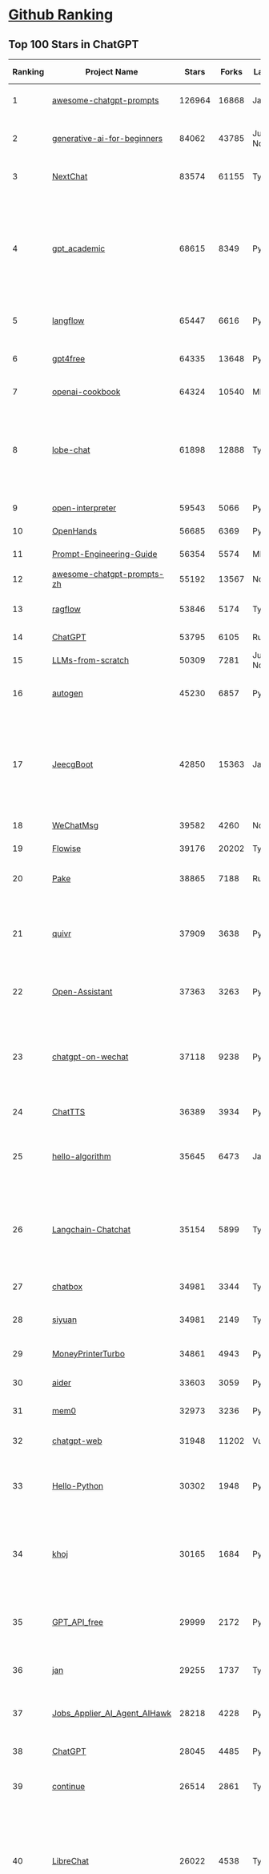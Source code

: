 [Github Ranking](../README.md)
==========

## Top 100 Stars in ChatGPT

| Ranking | Project Name | Stars | Forks | Language | Open Issues | Description | Last Commit |
| ------- | ------------ | ----- | ----- | -------- | ----------- | ----------- | ----------- |
| 1 | [awesome-chatgpt-prompts](https://github.com/f/awesome-chatgpt-prompts) | 126964 | 16868 | JavaScript | 0 | This repo includes ChatGPT prompt curation to use ChatGPT and other LLM tools better. | 2025-05-24T05:14:58Z |
| 2 | [generative-ai-for-beginners](https://github.com/microsoft/generative-ai-for-beginners) | 84062 | 43785 | Jupyter Notebook | 3 | 21 Lessons, Get Started Building with Generative AI  🔗 https://microsoft.github.io/generative-ai-for-beginners/ | 2025-05-26T16:05:33Z |
| 3 | [NextChat](https://github.com/ChatGPTNextWeb/NextChat) | 83574 | 61155 | TypeScript | 637 | ✨ Light and Fast AI Assistant. Support: Web \| iOS \| MacOS \| Android \|  Linux \| Windows | 2025-04-19T08:00:42Z |
| 4 | [gpt_academic](https://github.com/binary-husky/gpt_academic) | 68615 | 8349 | Python | 255 | 为GPT/GLM等LLM大语言模型提供实用化交互接口，特别优化论文阅读/润色/写作体验，模块化设计，支持自定义快捷按钮&函数插件，支持Python和C++等项目剖析&自译解功能，PDF/LaTex论文翻译&总结功能，支持并行问询多种LLM模型，支持chatglm3等本地模型。接入通义千问, deepseekcoder, 讯飞星火, 文心一言, llama2, rwkv, claude2, moss等。 | 2025-05-06T14:19:12Z |
| 5 | [langflow](https://github.com/langflow-ai/langflow) | 65447 | 6616 | Python | 412 | Langflow is a powerful tool for building and deploying AI-powered agents and workflows. | 2025-05-28T22:58:20Z |
| 6 | [gpt4free](https://github.com/xtekky/gpt4free) | 64335 | 13648 | Python | 13 | The official gpt4free repository \| various collection of powerful language models \| o4, o3 and deepseek r1, gpt-4.1, gemini 2.5 | 2025-05-28T18:24:44Z |
| 7 | [openai-cookbook](https://github.com/openai/openai-cookbook) | 64324 | 10540 | MDX | 26 | Examples and guides for using the OpenAI API | 2025-05-28T21:31:18Z |
| 8 | [lobe-chat](https://github.com/lobehub/lobe-chat) | 61898 | 12888 | TypeScript | 781 | 🤯 Lobe Chat - an open-source, modern-design AI chat framework. Supports Multi AI Providers( OpenAI / Claude 4 / Gemini / Ollama / DeepSeek / Qwen), Knowledge Base (file upload / knowledge management / RAG ), Multi-Modals (Plugins/Artifacts) and Thinking. One-click FREE deployment of your private ChatGPT/ Claude / DeepSeek application. | 2025-05-29T02:59:57Z |
| 9 | [open-interpreter](https://github.com/OpenInterpreter/open-interpreter) | 59543 | 5066 | Python | 219 | A natural language interface for computers | 2025-04-23T07:18:30Z |
| 10 | [OpenHands](https://github.com/All-Hands-AI/OpenHands) | 56685 | 6369 | Python | 218 | 🙌 OpenHands: Code Less, Make More | 2025-05-28T23:54:30Z |
| 11 | [Prompt-Engineering-Guide](https://github.com/dair-ai/Prompt-Engineering-Guide) | 56354 | 5574 | MDX | 142 | 🐙 Guides, papers, lecture, notebooks and resources for prompt engineering | 2025-05-16T22:13:09Z |
| 12 | [awesome-chatgpt-prompts-zh](https://github.com/PlexPt/awesome-chatgpt-prompts-zh) | 55192 | 13567 | None | 38 | ChatGPT 中文调教指南。各种场景使用指南。学习怎么让它听你的话。 | 2025-01-01T08:34:33Z |
| 13 | [ragflow](https://github.com/infiniflow/ragflow) | 53846 | 5174 | TypeScript | 2124 | RAGFlow is an open-source RAG (Retrieval-Augmented Generation) engine based on deep document understanding. | 2025-05-29T03:10:45Z |
| 14 | [ChatGPT](https://github.com/lencx/ChatGPT) | 53795 | 6105 | Rust | 803 | 🔮 ChatGPT Desktop Application (Mac, Windows and Linux) | 2024-08-29T17:58:11Z |
| 15 | [LLMs-from-scratch](https://github.com/rasbt/LLMs-from-scratch) | 50309 | 7281 | Jupyter Notebook | 4 | Implement a ChatGPT-like LLM in PyTorch from scratch, step by step | 2025-04-20T02:16:18Z |
| 16 | [autogen](https://github.com/microsoft/autogen) | 45230 | 6857 | Python | 507 | A programming framework for agentic AI 🤖 PyPi: autogen-agentchat Discord: https://aka.ms/autogen-discord Office Hour: https://aka.ms/autogen-officehour | 2025-05-28T23:01:48Z |
| 17 | [JeecgBoot](https://github.com/jeecgboot/JeecgBoot) | 42850 | 15363 | Java | 62 | 🔥集成完善AIGC应用的低代码平台，旨在帮助企业快速实现低代码开发和构建、部署个性化的 AI 应用。 前后端分离 SpringBoot，SpringCloud，Ant Design&Vue3，Mybatis，Shiro！强大的代码生成器让前后端代码一键生成，无需写任何代码! 成套AI大模型功能: AI模型管理、AI应用、知识库、AI流程编排、AI对话助手等； | 2025-05-28T07:50:02Z |
| 18 | [WeChatMsg](https://github.com/LC044/WeChatMsg) | 39582 | 4260 | None | 0 | None | 2025-04-26T17:26:17Z |
| 19 | [Flowise](https://github.com/FlowiseAI/Flowise) | 39176 | 20202 | TypeScript | 534 | Build AI Agents, Visually | 2025-05-28T17:05:24Z |
| 20 | [Pake](https://github.com/tw93/Pake) | 38865 | 7188 | Rust | 59 | 🤱🏻 Turn any webpage into a desktop app with Rust.  🤱🏻 利用 Rust 轻松构建轻量级多端桌面应用 | 2025-03-25T12:35:16Z |
| 21 | [quivr](https://github.com/QuivrHQ/quivr) | 37909 | 3638 | Python | 5 | Opiniated RAG for integrating GenAI in your apps 🧠   Focus on your product rather than the RAG. Easy integration in existing products with customisation!  Any LLM: GPT4, Groq, Llama. Any Vectorstore: PGVector, Faiss. Any Files. Anyway you want.  | 2025-05-27T10:38:00Z |
| 22 | [Open-Assistant](https://github.com/LAION-AI/Open-Assistant) | 37363 | 3263 | Python | 227 | OpenAssistant is a chat-based assistant that understands tasks, can interact with third-party systems, and retrieve information dynamically to do so. | 2024-08-17T01:55:35Z |
| 23 | [chatgpt-on-wechat](https://github.com/zhayujie/chatgpt-on-wechat) | 37118 | 9238 | Python | 286 | 基于大模型搭建的聊天机器人，同时支持 微信公众号、企业微信应用、飞书、钉钉 等接入，可选择GPT4.1/GPT-4o/GPT-o1/ DeepSeek/Claude/文心一言/讯飞星火/通义千问/ Gemini/GLM-4/Kimi/LinkAI，能处理文本、语音和图片，访问操作系统和互联网，支持基于自有知识库进行定制企业智能客服。 | 2025-05-25T09:44:28Z |
| 24 | [ChatTTS](https://github.com/2noise/ChatTTS) | 36389 | 3934 | Python | 60 | A generative speech model for daily dialogue. | 2025-05-23T13:00:56Z |
| 25 | [hello-algorithm](https://github.com/geekxh/hello-algorithm) | 35645 | 6473 | Java | 11 | 🌍 针对小白的算法训练 \| 包括四部分：①.大厂面经 ②.力扣图解  ③.千本开源电子书 ④.百张技术思维导图（项目花了上百小时，希望可以点 star 支持，🌹感谢~）推荐免费ChatGPT使用网站 | 2023-06-13T04:13:17Z |
| 26 | [Langchain-Chatchat](https://github.com/chatchat-space/Langchain-Chatchat) | 35154 | 5899 | TypeScript | 180 | Langchain-Chatchat（原Langchain-ChatGLM）基于 Langchain 与 ChatGLM, Qwen 与 Llama 等语言模型的 RAG 与 Agent 应用 \| Langchain-Chatchat (formerly langchain-ChatGLM), local knowledge based LLM (like ChatGLM, Qwen and Llama) RAG and Agent app with langchain  | 2025-03-25T15:45:51Z |
| 27 | [chatbox](https://github.com/chatboxai/chatbox) | 34981 | 3344 | TypeScript | 691 | User-friendly Desktop Client App for AI Models/LLMs (GPT, Claude, Gemini, Ollama...) | 2025-05-28T12:59:36Z |
| 28 | [siyuan](https://github.com/siyuan-note/siyuan) | 34981 | 2149 | TypeScript | 345 | A privacy-first, self-hosted, fully open source personal knowledge management software, written in typescript and golang. | 2025-05-29T03:19:09Z |
| 29 | [MoneyPrinterTurbo](https://github.com/harry0703/MoneyPrinterTurbo) | 34861 | 4943 | Python | 141 | 利用AI大模型，一键生成高清短视频 Generate short videos with one click using AI LLM. | 2025-05-16T03:03:36Z |
| 30 | [aider](https://github.com/Aider-AI/aider) | 33603 | 3059 | Python | 842 | aider is AI pair programming in your terminal | 2025-05-27T20:33:42Z |
| 31 | [mem0](https://github.com/mem0ai/mem0) | 32973 | 3236 | Python | 309 | Memory for AI Agents; SOTA in AI Agent Memory; Announcing OpenMemory MCP - local and secure memory management. | 2025-05-26T18:55:24Z |
| 32 | [chatgpt-web](https://github.com/Chanzhaoyu/chatgpt-web) | 31948 | 11202 | Vue | 0 | 用 Express 和  Vue3 搭建的 ChatGPT 演示网页 | 2024-08-16T15:26:57Z |
| 33 | [Hello-Python](https://github.com/mouredev/Hello-Python) | 30302 | 1948 | Python | 22 | Curso para aprender el lenguaje de programación Python desde cero y para principiantes. 100 clases, 44 horas en vídeo, código, proyectos y grupo de chat. Fundamentos, frontend, backend, testing, IA... | 2025-02-28T12:39:35Z |
| 34 | [khoj](https://github.com/khoj-ai/khoj) | 30165 | 1684 | Python | 73 | Your AI second brain. Self-hostable. Get answers from the web or your docs. Build custom agents, schedule automations, do deep research. Turn any online or local LLM into your personal, autonomous AI (gpt, claude, gemini, llama, qwen, mistral). Get started - free. | 2025-05-28T08:16:56Z |
| 35 | [GPT_API_free](https://github.com/chatanywhere/GPT_API_free) | 29999 | 2172 | Python | 11 | Free ChatGPT&DeepSeek API Key，免费ChatGPT&DeepSeek API。免费接入DeepSeek API和GPT4 API，支持 gpt \| deepseek \| claude \| gemini \| grok 等排名靠前的常用大模型。 | 2025-05-17T17:09:25Z |
| 36 | [jan](https://github.com/menloresearch/jan) | 29255 | 1737 | TypeScript | 113 | Jan is an open source alternative to ChatGPT that runs 100% offline on your computer | 2025-05-29T03:11:13Z |
| 37 | [Jobs_Applier_AI_Agent_AIHawk](https://github.com/feder-cr/Jobs_Applier_AI_Agent_AIHawk) | 28218 | 4228 | Python | 11 | AIHawk aims to easy job hunt process by automating the job application process. Utilizing artificial intelligence, it enables users to apply for multiple jobs in a tailored way. | 2025-05-28T13:24:12Z |
| 38 | [ChatGPT](https://github.com/acheong08/ChatGPT) | 28045 | 4485 | Python | 11 | Reverse engineered ChatGPT API | 2023-08-02T06:02:10Z |
| 39 | [continue](https://github.com/continuedev/continue) | 26514 | 2861 | TypeScript | 838 | ⏩ Create, share, and use custom AI code assistants with our open-source IDE extensions and hub of models, rules, prompts, docs, and other building blocks | 2025-05-29T02:58:59Z |
| 40 | [LibreChat](https://github.com/danny-avila/LibreChat) | 26022 | 4538 | TypeScript | 154 | Enhanced ChatGPT Clone: Features Agents, DeepSeek, Anthropic, AWS, OpenAI, Assistants API, Azure, Groq, o1, GPT-4o, Mistral, OpenRouter, Vertex AI, Gemini, Artifacts, AI model switching, message search, Code Interpreter, langchain, DALL-E-3, OpenAPI Actions, Functions, Secure Multi-User Auth, Presets, open-source for self-hosting. Active project. | 2025-05-28T21:51:32Z |
| 41 | [one-api](https://github.com/songquanpeng/one-api) | 25430 | 5201 | JavaScript | 856 | LLM API 管理 & 分发系统，支持 OpenAI、Azure、Anthropic Claude、Google Gemini、DeepSeek、字节豆包、ChatGLM、文心一言、讯飞星火、通义千问、360 智脑、腾讯混元等主流模型，统一 API 适配，可用于 key 管理与二次分发。单可执行文件，提供 Docker 镜像，一键部署，开箱即用。LLM API management & key redistribution system, unifying multiple providers under a single API. Single binary, Docker-ready, with an English UI. | 2025-02-21T11:30:22Z |
| 42 | [openai-translator](https://github.com/openai-translator/openai-translator) | 24446 | 1787 | TypeScript | 477 | 基于 ChatGPT API 的划词翻译浏览器插件和跨平台桌面端应用    -    Browser extension and cross-platform desktop application for translation based on ChatGPT API. | 2024-11-16T20:34:00Z |
| 43 | [Chat2DB](https://github.com/CodePhiliaX/Chat2DB) | 23102 | 2504 | Java | 456 | 🔥🔥🔥AI-driven database tool and SQL client, The hottest GUI client, supporting MySQL, Oracle, PostgreSQL, DB2, SQL Server, DB2, SQLite, H2, ClickHouse, and more. | 2025-05-22T02:29:00Z |
| 44 | [LLaVA](https://github.com/haotian-liu/LLaVA) | 22641 | 2498 | Python | 1073 | [NeurIPS'23 Oral] Visual Instruction Tuning (LLaVA) built towards GPT-4V level capabilities and beyond. | 2024-08-12T09:52:38Z |
| 45 | [void](https://github.com/voideditor/void) | 22212 | 1405 | TypeScript | 150 | None | 2025-05-27T20:09:55Z |
| 46 | [SmsForwarder](https://github.com/pppscn/SmsForwarder) | 21205 | 2759 | Kotlin | 23 | 短信转发器——监控Android手机短信、来电、APP通知，并根据指定规则转发到其他手机：钉钉群自定义机器人、钉钉企业内机器人、企业微信群机器人、飞书机器人、企业微信应用消息、邮箱、bark、webhook、Telegram机器人、Server酱、PushPlus、手机短信等。包括主动控制服务端与客户端，让你轻松远程发短信、查短信、查通话、查话簿、查电量等。（V3.0 新增）PS.这个APK主要是学习与自用，如有BUG请提ISSUE，同时欢迎大家提PR指正 | 2025-05-11T11:50:56Z |
| 47 | [chatgpt-retrieval-plugin](https://github.com/openai/chatgpt-retrieval-plugin) | 21185 | 3688 | Python | 171 | The ChatGPT Retrieval Plugin lets you easily find personal or work documents by asking questions in natural language. | 2024-07-04T22:00:16Z |
| 48 | [architecture.of.internet-product](https://github.com/davideuler/architecture.of.internet-product) | 20282 | 4686 | HTML | 3 | 互联网公司技术架构，微信/淘宝/微博/腾讯/阿里/美团点评/百度/OpenAI/Google/Facebook/Amazon/eBay的架构，欢迎PR补充 | 2024-02-17T12:02:24Z |
| 49 | [best-of-ml-python](https://github.com/ml-tooling/best-of-ml-python) | 20086 | 2776 | None | 23 | 🏆 A ranked list of awesome machine learning Python libraries. Updated weekly. | 2025-05-22T15:16:46Z |
| 50 | [awesome-free-chatgpt](https://github.com/LiLittleCat/awesome-free-chatgpt) | 19947 | 1385 | Python | 60 | 🆓免费的 ChatGPT 镜像网站列表，持续更新。List of free ChatGPT mirror sites, continuously updated.  | 2025-04-01T10:20:27Z |
| 51 | [ChatPaper](https://github.com/kaixindelele/ChatPaper) | 18922 | 1951 | Python | 67 | Use ChatGPT to summarize the arXiv papers. 全流程加速科研，利用chatgpt进行论文全文总结+专业翻译+润色+审稿+审稿回复 | 2024-04-04T02:45:02Z |
| 52 | [vpncn.github.io](https://github.com/vpncn/vpncn.github.io) | 17541 | 1542 | HTML | 0 | 2025中国翻墙软件VPN推荐以及科学上网避坑，稳定好用。对比SSR机场、蓝灯、V2ray、老王VPN、VPS搭建梯子等科学上网与翻墙软件，中国最新科学上网翻墙梯子VPN下载推荐，访问Chatgpt。 | 2025-05-08T15:56:42Z |
| 53 | [carrot](https://github.com/xx025/carrot) | 17059 | 1448 | None | 0 | Free ChatGPT Site List 这儿为你准备了众多免费好用的ChatGPT镜像站点 | 2025-05-12T16:04:05Z |
| 54 | [repomix](https://github.com/yamadashy/repomix) | 16372 | 710 | TypeScript | 87 | 📦 Repomix is a powerful tool that packs your entire repository into a single, AI-friendly file. Perfect for when you need to feed your codebase to Large Language Models (LLMs) or other AI tools like Claude, ChatGPT, DeepSeek, Perplexity, Gemini, Gemma, Llama, Grok, and more. | 2025-05-29T01:24:56Z |
| 55 | [ai-chatbot](https://github.com/vercel/ai-chatbot) | 16366 | 4504 | TypeScript | 202 | A full-featured, hackable Next.js AI chatbot built by Vercel | 2025-05-24T20:17:05Z |
| 56 | [FinGPT](https://github.com/AI4Finance-Foundation/FinGPT) | 16283 | 2299 | Jupyter Notebook | 71 | FinGPT: Open-Source Financial Large Language Models!  Revolutionize 🔥    We release the trained model on HuggingFace. | 2024-12-26T03:22:34Z |
| 57 | [ChatALL](https://github.com/ai-shifu/ChatALL) | 15818 | 1676 | JavaScript | 227 |  Concurrently chat with ChatGPT, Bing Chat, Bard, Alpaca, Vicuna, Claude, ChatGLM, MOSS, 讯飞星火, 文心一言 and more, discover the best answers | 2025-05-22T16:24:36Z |
| 58 | [DocsGPT](https://github.com/arc53/DocsGPT) | 15659 | 1664 | TypeScript | 20 | DocsGPT is an open-source genAI tool that helps users get reliable answers from knowledge source, while avoiding hallucinations. It enables private and reliable information retrieval, with tooling and agentic system capability built in. | 2025-05-28T23:54:00Z |
| 59 | [web-llm](https://github.com/mlc-ai/web-llm) | 15566 | 1017 | TypeScript | 105 | High-performance In-browser LLM Inference Engine  | 2025-05-05T03:17:42Z |
| 60 | [ChuanhuChatGPT](https://github.com/GaiZhenbiao/ChuanhuChatGPT) | 15417 | 2280 | Python | 122 | GUI for ChatGPT API and many LLMs. Supports agents, file-based QA, GPT finetuning and query with web search. All with a neat UI. | 2025-03-13T09:36:38Z |
| 61 | [kirara-ai](https://github.com/lss233/kirara-ai) | 15358 | 1680 | Python | 97 | 🤖 可 DIY 的 多模态 AI 聊天机器人 \| 🚀 快速接入 微信、 QQ、Telegram、等聊天平台 \| 🦈支持DeepSeek、Grok、Claude、Ollama、Gemini、OpenAI \| 工作流系统、网页搜索、AI画图、人设调教、虚拟女仆、语音对话 \|  | 2025-05-24T15:31:21Z |
| 62 | [leedl-tutorial](https://github.com/datawhalechina/leedl-tutorial) | 15166 | 3028 | Jupyter Notebook | 6 | 《李宏毅深度学习教程》（李宏毅老师推荐👍，苹果书🍎），PDF下载地址：https://github.com/datawhalechina/leedl-tutorial/releases | 2025-05-13T05:54:38Z |
| 63 | [KeepChatGPT](https://github.com/xcanwin/KeepChatGPT) | 14822 | 733 | JavaScript | 98 | 这是一款提高ChatGPT的数据安全能力和效率的插件。并且免费共享大量创新功能，如：自动刷新、保持活跃、数据安全、取消审计、克隆对话、言无不尽、净化页面、展示大屏、拦截跟踪、日新月异、明察秋毫等。让我们的AI体验无比安全、顺畅、丝滑、高效、简洁。 | 2025-05-28T21:11:03Z |
| 64 | [open-im-server](https://github.com/openimsdk/open-im-server) | 14786 | 2599 | Go | 97 | IM Chat ChatGPT | 2025-05-27T07:05:58Z |
| 65 | [novel](https://github.com/steven-tey/novel) | 14749 | 1222 | TypeScript | 104 | Notion-style WYSIWYG editor with AI-powered autocompletion. | 2025-01-18T14:26:33Z |
| 66 | [CosyVoice](https://github.com/FunAudioLLM/CosyVoice) | 14138 | 1466 | Python | 714 | Multi-lingual large voice generation model, providing inference, training and deployment full-stack ability. | 2025-05-27T06:07:56Z |
| 67 | [botpress](https://github.com/botpress/botpress) | 13751 | 2013 | TypeScript | 12 | The open-source hub to build & deploy GPT/LLM Agents ⚡️ | 2025-05-28T17:24:45Z |
| 68 | [RWKV-LM](https://github.com/BlinkDL/RWKV-LM) | 13644 | 915 | Python | 108 | RWKV (pronounced RwaKuv) is an RNN with great LLM performance, which can also be directly trained like a GPT transformer (parallelizable). We are at RWKV-7 "Goose". So it's combining the best of RNN and transformer - great performance, linear time, constant space (no kv-cache), fast training, infinite ctx_len, and free sentence embedding. | 2025-05-26T10:01:06Z |
| 69 | [wechat-chatgpt](https://github.com/fuergaosi233/wechat-chatgpt) | 13313 | 3835 | TypeScript | 0 | Use ChatGPT On Wechat via wechaty | 2024-05-20T09:44:41Z |
| 70 | [chatgpt-google-extension](https://github.com/wong2/chatgpt-google-extension) | 13226 | 1489 | TypeScript | 98 | This project is deprecated. Check my new project ChatHub: | 2024-08-14T17:49:27Z |
| 71 | [onyx](https://github.com/onyx-dot-app/onyx) | 12915 | 1690 | Python | 191 | Gen-AI Chat for Teams - Think ChatGPT if it had access to your team's unique knowledge. | 2025-05-29T03:47:18Z |
| 72 | [gorilla](https://github.com/ShishirPatil/gorilla) | 12107 | 1128 | Python | 100 | Gorilla: Training and Evaluating LLMs for Function Calls (Tool Calls) | 2025-05-27T00:57:01Z |
| 73 | [MOSS](https://github.com/OpenMOSS/MOSS) | 12046 | 1146 | Python | 235 | An open-source tool-augmented conversational language model from Fudan University | 2024-07-13T14:52:59Z |
| 74 | [h2ogpt](https://github.com/h2oai/h2ogpt) | 11823 | 1289 | Python | 288 | Private chat with local GPT with document, images, video, etc. 100% private, Apache 2.0. Supports oLLaMa, Mixtral, llama.cpp, and more. Demo: https://gpt.h2o.ai/ https://gpt-docs.h2o.ai/ | 2025-05-25T19:02:29Z |
| 75 | [MoneyPrinter](https://github.com/FujiwaraChoki/MoneyPrinter) | 11811 | 1516 | Python | 8 | Automate Creation of YouTube Shorts using MoviePy. | 2025-03-20T07:46:34Z |
| 76 | [LLMSurvey](https://github.com/RUCAIBox/LLMSurvey) | 11524 | 892 | Python | 21 | The official GitHub page for the survey paper "A Survey of Large Language Models". | 2025-03-11T09:51:42Z |
| 77 | [LangBot](https://github.com/RockChinQ/LangBot) | 11452 | 866 | Python | 88 | 🤩 IM bot platform designed for the LLM era / 简单易用的大模型即时通信机器人平台 ⚡️ 适配 QQ / 微信（企业微信、个人微信）/ 飞书 / 钉钉 / Discord / Telegram / Slack 等平台 🧩 支持 ChatGPT、DeepSeek、Dify、Claude、Google Gemini、xAI、PPIO、Ollama、阿里云百炼、SiliconFlow、Qwen、Moonshot、SillyTraven、MCP、WeClone 等 LLM & Agent | 2025-05-28T04:55:55Z |
| 78 | [awesome-chatgpt-zh](https://github.com/EmbraceAGI/awesome-chatgpt-zh) | 11166 | 924 | Python | 0 | ChatGPT 中文指南🔥，ChatGPT 中文调教指南，指令指南，应用开发指南，精选资源清单，更好的使用 chatGPT 让你的生产力 up up up! 🚀 | 2024-11-05T10:24:21Z |
| 79 | [mi-gpt](https://github.com/idootop/mi-gpt) | 11136 | 1443 | TypeScript | 3 | 🏠 将小爱音箱接入 ChatGPT 和豆包，改造成你的专属语音助手。 | 2025-05-21T15:58:11Z |
| 80 | [open-saas](https://github.com/wasp-lang/open-saas) | 11117 | 1156 | TypeScript | 77 | A free, open-source SaaS app starter for React & Node.js with superpowers. Full-featured. Community-driven. | 2025-05-21T14:30:24Z |
| 81 | [llama-gpt](https://github.com/getumbrel/llama-gpt) | 10972 | 710 | TypeScript | 84 | A self-hosted, offline, ChatGPT-like chatbot. Powered by Llama 2. 100% private, with no data leaving your device. New: Code Llama support! | 2024-04-23T18:56:06Z |
| 82 | [shell_gpt](https://github.com/TheR1D/shell_gpt) | 10909 | 862 | Python | 84 | A command-line productivity tool powered by AI large language models like GPT-4, will help you accomplish your tasks faster and more efficiently. | 2025-04-11T08:40:09Z |
| 83 | [chatGPTBox](https://github.com/josStorer/chatGPTBox) | 10549 | 811 | JavaScript | 331 | Integrating ChatGPT into your browser deeply, everything you need is here | 2025-01-31T10:37:06Z |
| 84 | [promptflow](https://github.com/microsoft/promptflow) | 10398 | 978 | Python | 66 | Build high-quality LLM apps - from prototyping, testing to production deployment and monitoring. | 2025-05-27T20:25:58Z |
| 85 | [go-openai](https://github.com/sashabaranov/go-openai) | 10014 | 1606 | Go | 146 | OpenAI ChatGPT, GPT-3, GPT-4, DALL·E, Whisper API wrapper for Go | 2025-05-20T13:45:40Z |
| 86 | [LangGPT](https://github.com/langgptai/LangGPT) | 9774 | 786 | Jupyter Notebook | 0 | LangGPT: Empowering everyone to become a prompt expert!🚀  Structured Prompt，Language of GPT, 结构化提示词，结构化Prompt, Created by 「云中江树」 | 2025-05-06T12:09:23Z |
| 87 | [chainlit](https://github.com/Chainlit/chainlit) | 9763 | 1320 | TypeScript | 374 | Build Conversational AI in minutes ⚡️ | 2025-05-06T10:49:13Z |
| 88 | [supermemory](https://github.com/supermemoryai/supermemory) | 9678 | 934 | TypeScript | 16 | Build your own second brain with supermemory. It's a ChatGPT for your bookmarks. Import tweets or save websites and content using the chrome extension. | 2025-05-19T05:33:01Z |
| 89 | [ChatRWKV](https://github.com/BlinkDL/ChatRWKV) | 9489 | 703 | Python | 34 | ChatRWKV is like ChatGPT but powered by RWKV (100% RNN) language model, and open source. | 2025-05-07T12:41:32Z |
| 90 | [ChatGPT_DAN](https://github.com/0xk1h0/ChatGPT_DAN) | 9474 | 849 | None | 66 | ChatGPT DAN, Jailbreaks prompt | 2024-08-17T04:06:53Z |
| 91 | [Bob](https://github.com/ripperhe/Bob) | 9305 | 522 | None | 108 | Bob 是一款 macOS 平台的翻译和 OCR 软件。 | 2025-01-24T08:30:17Z |
| 92 | [AstrBot](https://github.com/AstrBotDevs/AstrBot) | 9291 | 629 | Python | 199 | ✨ 易上手的多平台 LLM 聊天机器人及开发框架 ✨ 平台支持 QQ、QQ频道、Telegram、微信、企微、飞书 \| MCP 服务器、OpenAI、DeepSeek、Gemini、硅基流动、月之暗面、Ollama、OneAPI、Dify 等。附带 WebUI。 | 2025-05-28T07:34:50Z |
| 93 | [chatgpt_system_prompt](https://github.com/LouisShark/chatgpt_system_prompt) | 9205 | 1317 | HTML | 0 | A collection of GPT system prompts and various prompt injection/leaking knowledge. | 2025-05-27T04:00:16Z |
| 94 | [BingGPT](https://github.com/dice2o/BingGPT) | 9173 | 701 | JavaScript | 235 | Desktop application of new Bing's AI-powered chat (Windows, macOS and Linux) | 2024-02-08T15:06:01Z |
| 95 | [hamulete](https://github.com/hoochanlon/hamulete) | 9124 | 1878 | Python | 0 | 🏔️国立台湾大学、新加坡国立大学、早稻田大学、东京大学，中央研究院（台湾）以及中国重点高校及科研机构，社科、经济、数学、博弈论、哲学、系统工程类学术论文等知识库。 | 2025-02-14T08:23:04Z |
| 96 | [chat-ui](https://github.com/huggingface/chat-ui) | 8762 | 1323 | TypeScript | 313 | Open source codebase powering the HuggingChat app | 2025-05-28T12:31:21Z |
| 97 | [go-proxy-bingai](https://github.com/adams549659584/go-proxy-bingai) | 8735 | 12923 | HTML | 217 | 用 Vue3 和 Go 搭建的微软 New Bing 演示站点，拥有一致的 UI 体验，支持 ChatGPT 提示词，国内可用。 | 2024-03-20T07:24:11Z |
| 98 | [LMFlow](https://github.com/OptimalScale/LMFlow) | 8422 | 832 | Python | 73 | An Extensible Toolkit for Finetuning and Inference of Large Foundation Models. Large Models for All. | 2025-05-15T09:24:46Z |
| 99 | [BetterChatGPT](https://github.com/ztjhz/BetterChatGPT) | 8396 | 2795 | TypeScript | 215 | An amazing UI for OpenAI's ChatGPT (Website + Windows + MacOS + Linux) | 2024-08-14T10:26:46Z |
| 100 | [coai](https://github.com/coaidev/coai) | 8363 | 1124 | TypeScript | 20 | 🚀 Next Generation AI One-Stop Internationalization Solution. 🚀 下一代 AI 一站式 B/C 端解决方案，支持 OpenAI，Midjourney，Claude，讯飞星火，Stable Diffusion，DALL·E，ChatGLM，通义千问，腾讯混元，360 智脑，百川 AI，火山方舟，新必应，Gemini，Moonshot 等模型，支持对话分享，自定义预设，云端同步，模型市场，支持弹性计费和订阅计划模式，支持图片解析，支持联网搜索，支持模型缓存，丰富美观的后台管理与仪表盘数据统计。 | 2025-04-30T19:12:53Z |

